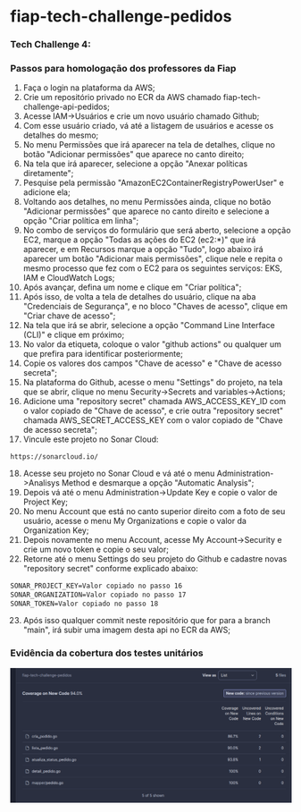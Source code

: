 # fiap-tech-challenge-pedidos

### Tech Challenge 4:
### Passos para homologação dos professores da Fiap

1. Faça o login na plataforma da AWS;
2. Crie um repositório privado no ECR da AWS chamado fiap-tech-challenge-api-pedidos;
3. Acesse IAM->Usuários e crie um novo usuário chamado Github;
4. Com esse usuário criado, vá até a listagem de usuários e acesse os detalhes do mesmo;
5. No menu Permissões que irá aparecer na tela de detalhes, clique no botão "Adicionar permissões" que aparece no canto direito;
6. Na tela que irá aparecer, selecione a opção "Anexar políticas diretamente";
7. Pesquise pela permissão "AmazonEC2ContainerRegistryPowerUser" e adicione ela;
8. Voltando aos detalhes, no menu Permissões ainda, clique no botão "Adicionar permissões" que aparece no canto direito e selecione a opção "Criar política em linha";
9. No combo de serviços do formulário que será aberto, selecione a opção EC2, marque a opção "Todas as ações do EC2 (ec2:*)" que irá aparecer, e em Recursos marque a opção "Tudo", logo abaixo irá aparecer um botão "Adicionar mais permissões", clique nele e repita o mesmo processo que fez com o EC2 para os seguintes serviços: EKS, IAM e CloudWatch Logs;
10. Após avançar, defina um nome e clique em "Criar política";
11. Após isso, de volta a tela de detalhes do usuário, clique na aba "Credenciais de Segurança", e no bloco "Chaves de acesso", clique em "Criar chave de acesso";
12. Na tela que irá se abrir, selecione a opção "Command Line Interface (CLI)" e clique em próximo;
13. No valor da etiqueta, coloque o valor "github actions" ou qualquer um que prefira para identificar posteriormente;
14. Copie os valores dos campos "Chave de acesso" e "Chave de acesso secreta";
15. Na plataforma do Github, acesse o menu "Settings" do projeto, na tela que se abrir, clique no menu Security->Secrets and variables->Actions;
16. Adicione uma "repository secret" chamada AWS_ACCESS_KEY_ID com o valor copiado de "Chave de acesso", e crie outra "repository secret" chamada AWS_SECRET_ACCESS_KEY com o valor copiado de "Chave de acesso secreta";
17. Vincule este projeto no Sonar Cloud:
```
https://sonarcloud.io/
```
18. Acesse seu projeto no Sonar Cloud e vá até o menu Administration->Analisys Method e desmarque a opção "Automatic Analysis";
19. Depois vá até o menu Administration->Update Key e copie o valor de Project Key;
20. No menu Account que está no canto superior direito com a foto de seu usuário, acesse o menu My Organizations e copie o valor da Organization Key;
21. Depois novamente no menu Account, acesse My Account->Security e crie um novo token e copie o seu valor;
22. Retorne até o menu Settings do seu projeto do Github e cadastre novas "repository secret" conforme explicado abaixo:
```
SONAR_PROJECT_KEY=Valor copiado no passo 16
SONAR_ORGANIZATION=Valor copiado no passo 17
SONAR_TOKEN=Valor copiado no passo 18
```
23. Após isso qualquer commit neste repositório que for para a branch "main", irá subir uma imagem desta api no ECR da AWS;


### Evidência da cobertura dos testes unitários
![coverage](coverage.png)
